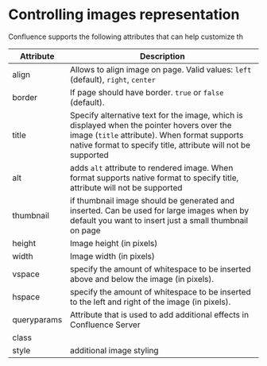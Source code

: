 # Controlling images representation

Confluence supports the following attributes that can help customize th

| Attribute   | Description                                                                                                                                                                                                 |
|-------------|-------------------------------------------------------------------------------------------------------------------------------------------------------------------------------------------------------------|
| align       | Allows to align image on page. Valid values: `left` (default), `right`, `center`                                                                                                                            |
| border      | If page should have border. `true` or `false` (default).                                                                                                                                                    |
| title       | Specify alternative text for the image, which is displayed when the pointer hovers over the image (`title` attribute). When format supports native format to specify title, attribute will not be supported |
| alt         | adds `alt` attribute to rendered image. When format supports native format to specify title, attribute will not be supported                                                                                |
| thumbnail   | if thumbnail image should be generated and inserted. Can be used for large images when by default you want to insert just a small thumbnail on page                                                         |
| height      | Image height (in pixels)                                                                                                                                                                                    |
| width       | Image width (in pixels)                                                                                                                                                                                     |
| vspace      | specify the amount of whitespace to be inserted above and below the image (in pixels).                                                                                                                      |
| hspace      | specify the amount of whitespace to be inserted to the left and right of the image (in pixels).                                                                                                             |
| queryparams | Attribute that is used to add additional effects in Confluence Server                                                                                                                                       |
| class       |                                                                                                                                                                                                             |
| style       | additional image styling                                                                                                                                                                                    |
